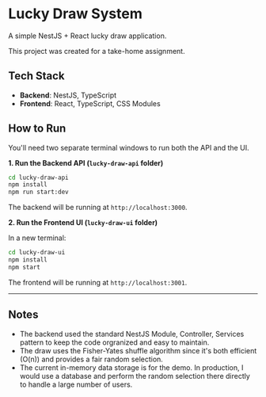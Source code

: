 # Lucky Draw System

A simple NestJS + React lucky draw application.

This project was created for a take-home assignment.

## Tech Stack
-   **Backend**: NestJS, TypeScript
-   **Frontend**: React, TypeScript, CSS Modules
## How to Run

You'll need two separate terminal windows to run both the API and the UI.

**1. Run the Backend API (`lucky-draw-api` folder)**
```bash
cd lucky-draw-api
npm install
npm run start:dev
```

The backend will be running at `http://localhost:3000`.

**2. Run the Frontend UI (`lucky-draw-ui` folder)**

In a new terminal:
```bash
cd lucky-draw-ui
npm install
npm start
```

The frontend will be running at `http://localhost:3001`.

--- 
## Notes
-   The backend used the standard NestJS Module, Controller, Services pattern to keep the code orgranized and easy to maintain.
-   The draw uses the Fisher-Yates shuffle algorithm since it's both efficient (O(n)) and provides a fair random selection.
-   The current in-memory data storage is for the demo. In production, I would use a database and perform the random selection there directly to handle a large number of users.